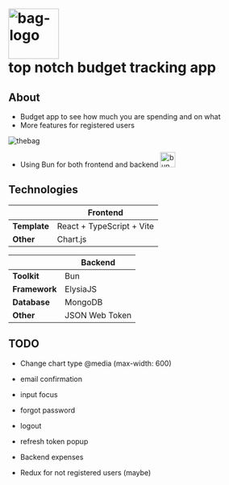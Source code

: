 # <img src="https://github.com/reijjo/budget/assets/95418273/f85d418a-e594-44b7-985e-549e361b3f96" alt="bag-logo" title="BAG" height="100px" /> </br> top notch budget tracking app

## About

- Budget app to see how much you are spending and on what
- More features for registered users

![thebag](https://github.com/reijjo/budget/assets/95418273/3f2ed90f-0039-4988-96d9-93e6f5e1bbc6)

- Using Bun for both frontend and backend <img src="https://github.com/reijjo/budget/assets/95418273/0f1660ca-51a0-45d6-b352-9fedb4ed9a5a" alt="bun" title="bun" height="30px" />

## Technologies

|              | Frontend                  |
| ------------ | ------------------------- |
| **Template** | React + TypeScript + Vite |
| **Other**    | Chart.js                  |

|               | Backend        |
| ------------- | -------------- |
| **Toolkit**   | Bun            |
| **Framework** | ElysiaJS       |
| **Database**  | MongoDB        |
| **Other**     | JSON Web Token |

## TODO

- Change chart type @media (max-width: 600)
- email confirmation
- input focus
- forgot password
- logout
- refresh token popup

- Backend expenses
- Redux for not registered users (maybe)
